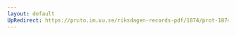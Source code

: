 ```yaml
---
layout: default
UpRedirect: https://pruto.im.uu.se/riksdagen-records-pdf/1874/prot-1874--ak--516/prot-1874--ak--516_000.pdf
---
```

